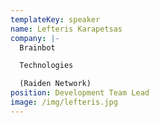 ```yaml
---
templateKey: speaker
name: Lefteris Karapetsas
company: |-
  Brainbot

  Technologies

  (Raiden Network)
position: Development Team Lead
image: /img/lefteris.jpg
---
```



